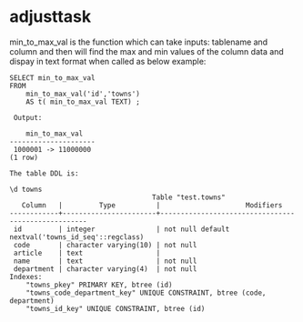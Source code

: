 # adjusttask
min_to_max_val is the function which can take inputs: tablename and column and then will find the max and min values of the column data and dispay in text format when called as below example:

```
SELECT min_to_max_val
FROM 
    min_to_max_val('id','towns')
    AS t( min_to_max_val TEXT) ;
    
 Output:
 
    min_to_max_val
---------------------
 1000001 -> 11000000
(1 row)

The table DDL is:

\d towns
                                   Table "test.towns"
   Column   |         Type          |                     Modifiers
------------+-----------------------+----------------------------------------------------
 id         | integer               | not null default nextval('towns_id_seq'::regclass)
 code       | character varying(10) | not null
 article    | text                  |
 name       | text                  | not null
 department | character varying(4)  | not null
Indexes:
    "towns_pkey" PRIMARY KEY, btree (id)
    "towns_code_department_key" UNIQUE CONSTRAINT, btree (code, department)
    "towns_id_key" UNIQUE CONSTRAINT, btree (id)


